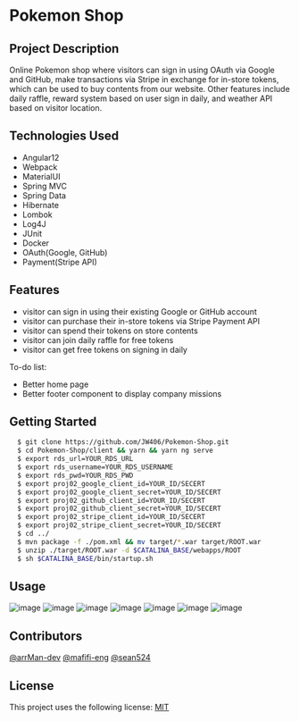 # Pokemon Shop

## Project Description

Online Pokemon shop where visitors can sign in using OAuth via Google and GitHub, make transactions via Stripe in exchange for in-store tokens, which can be used to buy contents from our website. Other features include daily raffle, reward system based on user sign in daily, and weather API based on visitor location.

## Technologies Used

* Angular12
* Webpack
* MaterialUI
* Spring MVC
* Spring Data
* Hibernate
* Lombok
* Log4J
* JUnit
* Docker
* OAuth(Google, GitHub)
* Payment(Stripe API)

## Features

* visitor can sign in using their existing Google or GitHub account
* visitor can purchase their in-store tokens via Stripe Payment API
* visitor can spend their tokens on store contents
* visitor can join daily raffle for free tokens
* visitor can get free tokens on signing in daily

To-do list:
* Better home page
* Better footer component to display company missions

## Getting Started

```bash
  $ git clone https://github.com/JW406/Pokemon-Shop.git
  $ cd Pokemon-Shop/client && yarn && yarn ng serve
  $ export rds_url=YOUR_RDS_URL
  $ export rds_username=YOUR_RDS_USERNAME
  $ export rds_pwd=YOUR_RDS_PWD
  $ export proj02_google_client_id=YOUR_ID/SECERT
  $ export proj02_google_client_secret=YOUR_ID/SECERT
  $ export proj02_github_client_id=YOUR_ID/SECERT
  $ export proj02_github_client_secret=YOUR_ID/SECERT
  $ export proj02_stripe_client_id=YOUR_ID/SECERT
  $ export proj02_stripe_client_secret=YOUR_ID/SECERT
  $ cd ../
  $ mvn package -f ./pom.xml && mv target/*.war target/ROOT.war
  $ unzip ./target/ROOT.war -d $CATALINA_BASE/webapps/ROOT
  $ sh $CATALINA_BASE/bin/startup.sh
```

## Usage
![image](https://i.ibb.co/5rZmCJz/project02-01.png)
![image](https://i.ibb.co/1b9HVCd/project02-02.png)
![image](https://i.ibb.co/H2N0WQf/project02-03.png)
![image](https://i.ibb.co/HGw9Lbv/project02-04.png)
![image](https://i.ibb.co/xzjVmYw/project02-05.png)
![image](https://i.ibb.co/Nm9VzJ9/project02-06.png)
![image](https://i.ibb.co/M87BQB1/project02-07.png)

## Contributors

[@arrMan-dev](https://github.com/arrMan-dev)
[@mafifi-eng](https://github.com/mafifi-eng)
[@sean524](https://github.com/sean524)

## License

This project uses the following license: [MIT](https://opensource.org/licenses/MIT)
